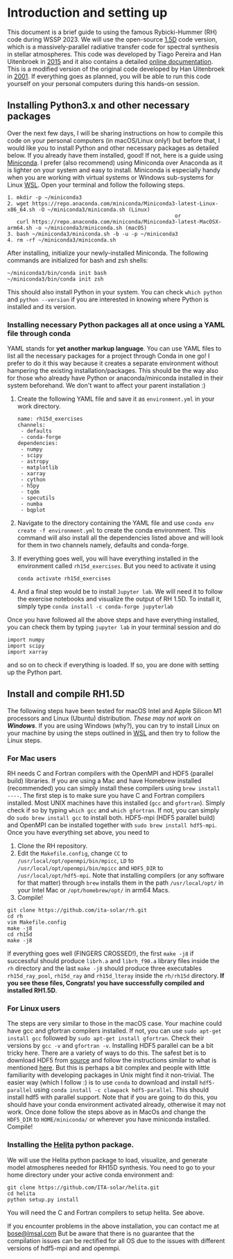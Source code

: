 # Introduction and setting up
This document is a brief guide to using the famous Rybicki-Hummer (RH) code during WSSP 2023. We will use the open-source [1.5D](https://github.com/ITA-Solar/rh) code version, which is a massively-parallel radiative transfer code for spectral synthesis in stellar atmospheres. This code was developed by Tiago Pereira and Han Uitenbroek in [2015](https://ui.adsabs.harvard.edu/abs/2015A%26A...574A...3P/abstract) and it also contains a detailed [online documentation](https://ita-solar.github.io/rh/). This is a modified version of the original code developed by Han Uitenbroek in [2001](https://ui.adsabs.harvard.edu/abs/2001ApJ...557..389U/abstract). If everything goes as planned, you will be able to run this code yourself on your personal computers during this hands-on session. 

## Installing Python3.x and other necessary packages
Over the next few days, I will be sharing instructions on how to compile this code on your personal computers (in macOS/Linux only!) but before that, I would like you to install Python and other necessary packages as detailed below. If you already have them installed, good! If not, here is a guide using [Miniconda](https://docs.conda.io/projects/miniconda/en/latest/). I prefer (also recommend) using Miniconda over Anaconda as it is lighter on your system and easy to install. Miniconda is especially handy when you are working with virtual systems or Windows sub-systems for Linux [WSL](https://learn.microsoft.com/en-us/windows/wsl/install). Open your terminal and follow the following steps.
```
1. mkdir -p ~/miniconda3
2. wget https://repo.anaconda.com/miniconda/Miniconda3-latest-Linux-x86_64.sh -O ~/miniconda3/miniconda.sh (Linux)
                                                      or
   curl https://repo.anaconda.com/miniconda/Miniconda3-latest-MacOSX-arm64.sh -o ~/miniconda3/miniconda.sh (macOS)
3. bash ~/miniconda3/miniconda.sh -b -u -p ~/miniconda3
4. rm -rf ~/miniconda3/miniconda.sh
```
After installing, initialize your newly-installed Miniconda. The following commands are initialized for bash and zsh shells:
```
~/miniconda3/bin/conda init bash
~/miniconda3/bin/conda init zsh
```
This should also install Python in your system. You can check `which python` and `python --version` if you are interested in knowing where Python is installed and its version. 

### Installing necessary Python packages all at once using a YAML file through conda

YAML stands for **yet another markup language**. You can use YAML files to list all the necessary packages for a project through Conda in one go! I prefer to do it this way because it creates a separate environment without hampering the existing installation/packages. This should be the way also for those who already have Python or anaconda/miniconda installed in their system beforehand. We don't want to affect your parent installation :)

1. Create the following YAML file and save it as `environment.yml` in your work directory.
   
   ```
   name: rh15d_exercises
   channels:
    - defaults
    - conda-forge
   dependencies:
    - numpy
    - scipy
    - astropy
    - matplotlib
    - xarray
    - cython
    - h5py
    - tqdm
    - specutils
    - numba
    - bqplot
   ```

2. Navigate to the directory containing the YAML file and use `conda env create -f environment.yml` to create the conda environment. This command will also install all the dependencies listed above and will look for them in two channels namely, defaults and conda-forge.
3. If everything goes well, you will have everything installed in the environment called `rh15d_exercises`. But you need to activate it using
   ```
   conda activate rh15d_exercises
   ```
4. And a final step would be to install `Jupyter lab`. We will need it to follow the exercise notebooks and visualize the output of RH 1.5D. To install it, simply type `conda install -c conda-forge jupyterlab`

Once you have followed all the above steps and have everything installed, you can check them by typing `jupyter lab` in your terminal session and do
```
import numpy
import scipy
import xarray
```
and so on to check if everything is loaded. If so, you are done with setting up the Python part.

## Install and compile RH1.5D
The following steps have been tested for macOS Intel and Apple Silicon M1 processors and Linux (Ubuntu) distribution. _These may not work on **Windows**_. If you are using Windows (why?), you can try to install Linux on your machine by using the steps outlined in [WSL](https://learn.microsoft.com/en-us/windows/wsl/install) and then try to follow the Linux steps. 
### For Mac users

RH needs C and Fortran compilers with the OpenMPI and HDF5 (parallel build) libraries. If you are using a Mac and have Homebrew installed (recommended) you can simply install these compilers using `brew install ----`. The first step is to make sure you have C and Fortran compilers installed. Most UNIX machines have this installed (`gcc` and `gfortran`). Simply check if so by typing `which gcc` and `which gfortran`. If not, you can simply do `sudo brew install gcc` to install both. HDF5-mpi (HDF5 parallel build) and OpenMPI can be installed together with `sudo brew install hdf5-mpi`. Once you have everything set above, you need to

1. Clone the RH repository.
2. Edit the `Makefile.config`, change `CC` to `/usr/local/opt/openmpi/bin/mpicc`, `LD` to `/usr/local/opt/openmpi/bin/mpicc` and `HDF5_DIR` to `/usr/local/opt/hdf5-mpi`. Note that installing compilers (or any software for that matter) through `brew` installs them in the path `/usr/local/opt/` in your Intel Mac or `/opt/homebrew/opt/` in arm64 Macs.
3. Compile!

```
git clone https://github.com/ita-solar/rh.git
cd rh
vim Makefile.config
make -j8
cd rh15d
make -j8
```

If everything goes well (FINGERS CROSSED!), the first `make -j8` if successful should produce `librh.a` and `librh_f90.a` library files inside the `rh` directory and the last `make -j8` should produce three executables `rh15d_ray_pool`, `rh15d_ray` and `rh15d_lteray` inside the `rh/rh15d` directory. **If you see these files, Congrats! you have successfully compiled and installed RH1.5D**.

### For Linux users

The steps are very similar to those in the macOS case. Your machine could have gcc and gfortran compilers installed. If not, you can use `sudo apt-get install gcc` followed by `sudo apt-get install gfortran`. Check their versions by `gcc -v` and `gfortran -v`. Installing HDF5 parallel can be a bit tricky here. There are a variety of ways to do this. The safest bet is to download HDF5 from [source](https://www.hdfgroup.org/downloads/hdf5/source-code/) and follow the instructions similar to what is mentioned [here](https://forum.hdfgroup.org/t/installing-hdf5-ready-version-of-open-mpi/4998). But this is perhaps a bit complex and people with little familiarity with developing packages in Unix might find it non-trivial. The easier way (which I follow :) is to use `conda` to download and install `hdf5-parallel` using `conda install -c clawpack hdf5-parallel`. This should install hdf5 with parallel support. Note that if you are going to do this, you should have your conda environment activated already, otherwise it may not work. Once done follow the steps above as in MacOs and change the `HDF5_DIR` to `HOME/miniconda/` or wherever you have miniconda installed. Compile!  

### Installing the [Helita](https://ita-solar.github.io/helita/) python package.
We will use the Helita python package to load, visualize, and generate model atmospheres needed for RH15D synthesis. You need to go to your home directory under your active conda environment and:
```
git clone https://github.com/ITA-solar/helita.git
cd helita
python setup.py install
```
You will need the C and Fortran compilers to setup helita. See above.

If you encounter problems in the above installation, you can contact me at bose@lmsal.com But be aware that there is no guarantee that the compilation issues can be rectified for all OS due to the issues with different versions of hdf5-mpi and  and openmpi.
